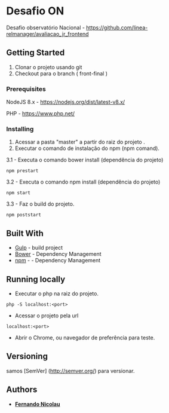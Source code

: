 # Desafio ON

Desafio observatório Nacional - 
https://github.com/linea-relmanager/avaliacao_jr_frontend

## Getting Started

1. Clonar o projeto usando git
2. Checkout para o branch ( front-final )

### Prerequisites

NodeJS 8.x - https://nodejs.org/dist/latest-v8.x/

PHP - https://www.php.net/

### Installing

1. Acessar a pasta "master" a partir do raiz do projeto .
2. Executar o comando de instalação do npm (npm comand).

3.1 - Executa o comando bower install (dependência do projeto)
```
npm prestart
```
3.2 - Executa o comando npm install (dependência do projeto)
```
npm start
```

3.3 - Faz o build do projeto. 
```
npm poststart
```

## Built With

* [Gulp](https://gulpjs.com/) - build project
* [Bower](https://bower.io/) - Dependency Management
* [npm](https://rometools.github.io/rome/) - - Dependency Management

## Running locally

* Executar o php na raiz do projeto. 
```
php -S localhost:<port>
```
* Acessar o projeto pela url
```
localhost:<port>
```
* Abrir o Chrome, ou navegador de preferência para teste. 

## Versioning

samos [SemVer] (http://semver.org/) para versionar.

## Authors

* [**Fernando Nicolau**](https://github.com/fernandonicolau)

